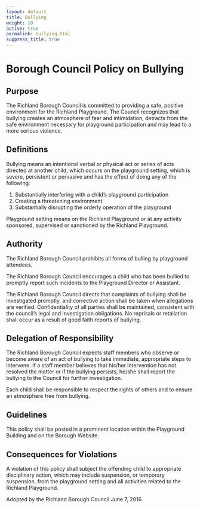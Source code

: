 ```yaml
---
layout: default
title: Bullying
weight: 10
active: true
permalink: bullying.html
suppress_title: true
---
```


<script>
  mixpanel.track("Bullying Page");
</script>

# Borough Council Policy on Bullying

## Purpose

The Richland Borough Council is committed to providing a safe, positive environment for the Richland Playground.  The Council recognizes that bullying creates an atmosphere of fear and intimidation, detracts from the safe environment necessary for playground participation and may lead to a more serious violence.

## Definitions

Bullying means an intentional verbal or physical act or series of acts directed at another child, which occurs on the playground setting, which is severe, persistent or pervasive and has the effect of doing any of the following:

1.  Substantially interfering with a child’s playground participation
2.  Creating a threatening environment
3.  Substantially disrupting the orderly operation of the playground

Playground setting means on the Richland Playground or at any activity sponsored, supervised or sanctioned by the Richland Playground.

## Authority

The Richland Borough Council prohibits all forms of bulling by playground attendees.

The Richland Borough Council encourages a child who has been bullied to promptly report such incidents to the Playground Director or Assistant.

The Richland Borough Council directs that complaints of bullying shall be investigated promptly, and corrective action shall be taken when allegations are verified.  Confidentiality of all parties shall be maintained, consistent with the council’s legal and investigation obligations.  No reprisals or retaliation shall occur as a result of good faith reports of bullying.

## Delegation of Responsibility

The Richland Borough Council expects staff members who observe or become aware of an act of bullying to take immediate, appropriate steps to intervene.  If a staff member believes that his/her intervention has not resolved the matter or if the bullying persists, he/she shall report the bullying to the Council for further investigation.

Each child shall be responsible to respect the rights of others and to ensure an atmosphere free from bullying.

## Guidelines

This policy shall be posted in a prominent location within the Playground Building and on the Borough Website.

## Consequences for Violations

A violation of this policy shall subject the offending child to appropriate disciplinary action, which may include suspension, or temporary suspension, from the playground setting and all activities related to the Richland Playground.

Adopted by the Richland Borough Council June 7, 2016.
